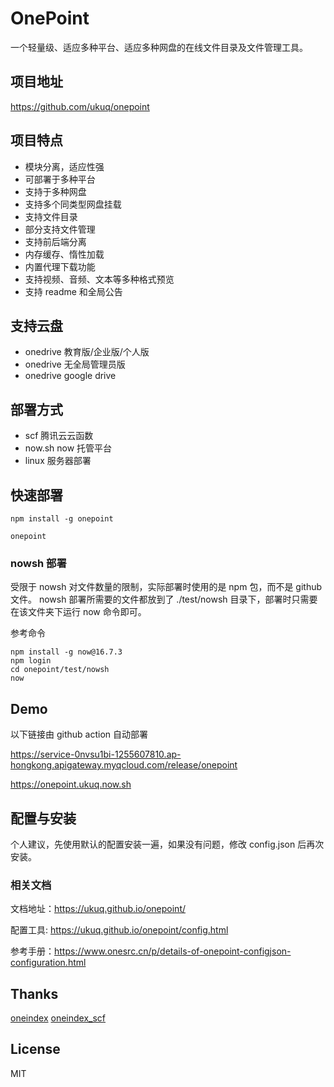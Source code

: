 # OnePoint

一个轻量级、适应多种平台、适应多种网盘的在线文件目录及文件管理工具。

## 项目地址

https://github.com/ukuq/onepoint

## 项目特点
  
- 模块分离，适应性强
- 可部署于多种平台
- 支持于多种网盘
- 支持多个同类型网盘挂载
- 支持文件目录
- 部分支持文件管理
- 支持前后端分离
- 内存缓存、惰性加载
- 内置代理下载功能
- 支持视频、音频、文本等多种格式预览
- 支持 readme 和全局公告

## 支持云盘

- onedrive 教育版/企业版/个人版
- onedrive 无全局管理员版
- onedrive google drive

## 部署方式

- scf 腾讯云云函数
- now.sh now 托管平台
- linux 服务器部署

## 快速部署

`npm install -g onepoint`

`onepoint`

### nowsh 部署

受限于 nowsh 对文件数量的限制，实际部署时使用的是 npm 包，而不是 github 文件。
nowsh 部署所需要的文件都放到了 ./test/nowsh 目录下，部署时只需要在该文件夹下运行 now 命令即可。

参考命令
~~~
npm install -g now@16.7.3
npm login
cd onepoint/test/nowsh
now
~~~

## Demo

以下链接由 github action 自动部署

https://service-0nvsu1bi-1255607810.ap-hongkong.apigateway.myqcloud.com/release/onepoint

https://onepoint.ukuq.now.sh

## 配置与安装

个人建议，先使用默认的配置安装一遍，如果没有问题，修改 config.json 后再次安装。

### 相关文档

文档地址：https://ukuq.github.io/onepoint/

配置工具: https://ukuq.github.io/onepoint/config.html

参考手册：https://www.onesrc.cn/p/details-of-onepoint-configjson-configuration.html

## Thanks

[oneindex](https://github.com/donwa/oneindex)
[oneindex_scf](https://github.com/qkqpttgf/OneDrive_SCF)

## License

MIT
